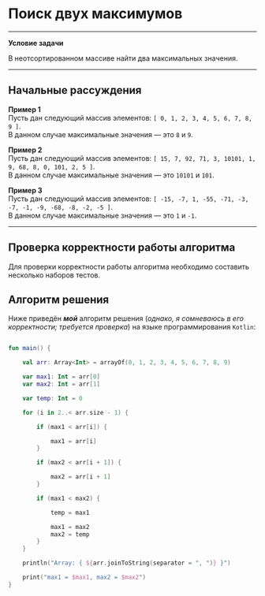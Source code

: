 # Поиск двух максимумов

---

**Условие задачи**  

В неотсортированном массиве найти два максимальных значения.

---

## Начальные рассуждения

**Пример 1**  
Пусть дан следующий массив элементов: `[ 0, 1, 2, 3, 4, 5, 6, 7, 8, 9 ]`.  
В данном случае максимальные значения — это `8` и `9`.

**Пример 2**  
Пусть дан следующий массив элементов: `[ 15, 7, 92, 71, 3, 10101, 1, 9, 68, 8, 0, 101, 2, 5 ]`.  
В данном случае максимальные значения — это `10101` и `101`.

**Пример 3**  
Пусть дан следующий массив элементов: `[ -15, -7, 1, -55, -71, -3, -7, -1, -9, -68, -8, -2, -5 ]`.  
В данном случае максимальные значения — это `1` и `-1`.

---

## Проверка корректности работы алгоритма

Для проверки корректности работы алгоритма необходимо составить несколько наборов тестов.

## Алгоритм решения

Ниже приведён **_мой_** алгоритм решения (_однако, я сомневаюсь в его корректности; требуется проверка_) на языке программирования `Kotlin`:

```kotlin

fun main() {

    val arr: Array<Int> = arrayOf(0, 1, 2, 3, 4, 5, 6, 7, 8, 9)

    var max1: Int = arr[0]
    var max2: Int = arr[1]

    var temp: Int = 0

    for (i in 2..< arr.size - 1) {

        if (max1 < arr[i]) {

            max1 = arr[i]
        }

        if (max2 < arr[i + 1]) {

            max2 = arr[i + 1]
        }

        if (max1 < max2) {

            temp = max1

            max1 = max2
            max2 = temp
        }
    }

    println("Array: { ${arr.joinToString(separator = ", ")} }")

    print("max1 = $max1, max2 = $max2")
}
```
